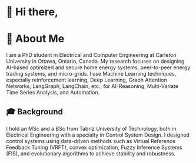 # 👋 Hi there,
# 🌟 About Me
I am a PhD student in Electrical and Computer Engineering at Carleton University in Ottawa, Ontario, Canada. My research focuses on designing AI-based optimized and secure home energy systems, peer-to-peer energy trading systems, and micro-grids. I use Machine Learning techniques, especially reinforcement learning, Deep Learning, Graph Attention Networks, LangGraph, LangChain, etc., for AI-Reasoning, Multi-Variate Time Series Analysis, and Automation.

## 🎓 Background
I hold an MSc and a BSc from Tabriz University of Technology, both in Electrical Engineering with a specialty in Control System Design. I designed control systems using data-driven methods such as Virtual Reference Feedback Tuning (VRFT), convex optimization, Fuzzy Inference Systems (FIS), and evolutionary algorithms to achieve stability and robustness. 


